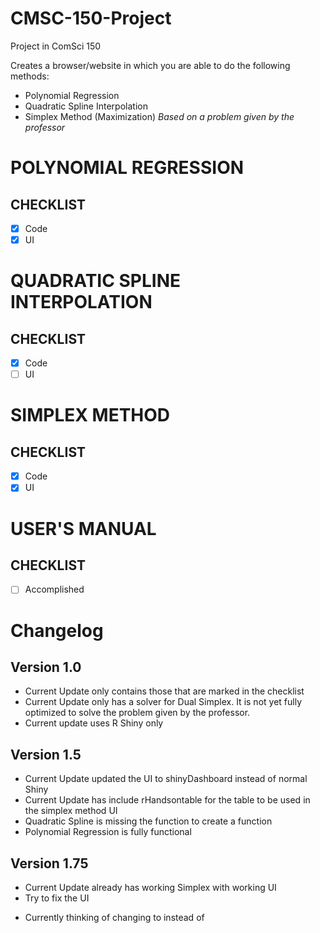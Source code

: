 # CMSC-150-Project
Project in ComSci 150

Creates a browser/website in which you are able to do the following methods:
- Polynomial Regression
- Quadratic Spline Interpolation
- Simplex Method (Maximization) *Based on a problem given by the professor*

# POLYNOMIAL REGRESSION
## CHECKLIST
- [X] Code
- [X] UI

# QUADRATIC SPLINE INTERPOLATION
## CHECKLIST
- [X] Code <Partly Done>
- [ ] UI

# SIMPLEX METHOD
## CHECKLIST
- [X] Code
- [X] UI

# USER'S MANUAL
## CHECKLIST
- [ ] Accomplished

# Changelog
## Version 1.0 
- Current Update only contains those that are marked in the checklist
- Current Update only has a solver for Dual Simplex. It is not yet fully optimized to solve the problem given by the professor.
- Current update uses R Shiny only

## Version 1.5
- Current Update updated the UI to shinyDashboard instead of normal Shiny
- Current Update has include rHandsontable for the table to be used in the simplex method UI
- Quadratic Spline is missing the function to create a function
- Polynomial Regression is fully functional

## Version 1.75
- Current Update already has working Simplex with working UI
- Try to fix the UI
* Currently thinking of changing to <shinyMaterial> instead of <shinydashboard>
